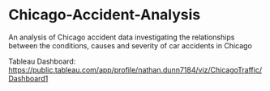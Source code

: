 # Chicago-Accident-Analysis
An analysis of Chicago accident data investigating the relationships between the conditions, causes and severity of car accidents in Chicago

Tableau Dashboard:
https://public.tableau.com/app/profile/nathan.dunn7184/viz/ChicagoTraffic/Dashboard1

